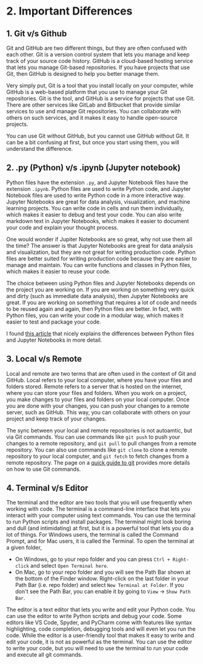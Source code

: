 # 2. Important Differences

## 1. Git v/s Github

Git and GitHub are two different things, but they are often confused with each other. Git is a version control system that lets you manage and keep track of your source code history. GitHub is a cloud-based hosting service that lets you manage Git-based repositories. If you have projects that use Git, then GitHub is designed to help you better manage them.

Very simply put, Git is a tool that you install locally on your computer, while GitHub is a web-based platform that you use to manage your Git repositories. Git is the tool, and GitHub is a service for projects that use Git. There are other services like GitLab and Bitbucket that provide similar services to use and manage Git repositories. You can collaborate with others on such services, and it makes it easy to handle open-source projects.

You can use Git without GitHub, but you cannot use GitHub without Git. It can be a bit confusing at first, but once you start using them, you will understand the difference.

## 2. .py (Python) v/s .ipynb (Jupyter notebook)

Python files have the extension `.py`, and Jupyter Notebook files have the extension `.ipynb`. Python files are used to write Python code, and Jupyter Notebook files are used to write Python code in a more interactive way. Jupyter Notebooks are great for data analysis, visualization, and machine learning projects. You can write code in cells and run them individually, which makes it easier to debug and test your code. You can also write markdown text in Jupyter Notebooks, which makes it easier to document your code and explain your thought process. 

One would wonder if Jupiter Notebooks are so great, why not use them all the time? The answer is that Jupyter Notebooks are great for data analysis and visualization, but they are not great for writing production code. Python files are better suited for writing production code because they are easier to manage and maintain. You can write functions and classes in Python files, which makes it easier to reuse your code. 

The choice between using Python files and Jupyter Notebooks depends on the project you are working on. If you are working on something very quick and dirty (such as immediate data analysis), then Jupyter Notebooks are great. If you are working on something that requires a lot of code and needs to be reused again and again, then Python files are better. In fact, with Python files, you can write your code in a modular way, which makes it easier to test and package your code.

I found [this article](https://learnpython.com/blog/python-scripts-vs-jupyter-notebooks/) that nicely explains the differences between Python files and Jupyter Notebooks in more detail. 

## 3. Local v/s Remote

Local and remote are two terms that are often used in the context of Git and GitHub. Local refers to your local computer, where you have your files and folders stored. Remote refers to a server that is hosted on the internet, where you can store your files and folders. When you work on a project, you make changes to your files and folders on your local computer. Once you are done with your changes, you can push your changes to a remote server, such as GitHub. This way, you can collaborate with others on your project and keep track of your changes.

The sync between your local and remote repositories is not autoamtic, but via Git commands. You can use commands like `git push` to push your changes to a remote repository, and `git pull` to pull changes from a remote repository. You can also use commands like `git clone` to clone a remote repository to your local computer, and `git fetch` to fetch changes from a remote repository. The page on a [quick guide to git](quick-guide-to-git.md) provides more details on how to use Git commands.

## 4. Terminal v/s Editor

The terminal and the editor are two tools that you will use frequently when working with code. The terminal is a command-line interface that lets you interact with your computer using text commands. You can use the terminal to run Python scripts and install packages. The terminal might look boring and dull (and intimidating) at first, but it is a powerful tool that lets you do a lot of things. For Windows users, the terminal is called the Command Prompt, and for Mac users, it is called the Terminal. To open the terminal at a given folder, 

- On Windows, go to your repo folder and you can press `Ctrl + Right-click` and select `Open Terminal here`.
- On Mac, go to your repo folder and you will see the Path Bar shown at the bottom of the Finder window. Right-click on the last folder in your Path Bar (i.e. repo folder) and select `New Terminal at Folder`. If you don't see the Path Bar, you can enable it by going to `View` -> `Show Path Bar`.

The editor is a text editor that lets you write and edit your Python code. You can use the editor to write Python scripts and debug your code. Some editors like VS Code, Spyder, and PyCharm come with features like syntax highlighting, code completion, debugging tools and will even let you run the code. While the editor is a user-friendly tool that makes it easy to write and edit your code, it is not as powerful as the terminal. You can use the editor to write your code, but you will need to use the terminal to run your code and execute all git commands.
